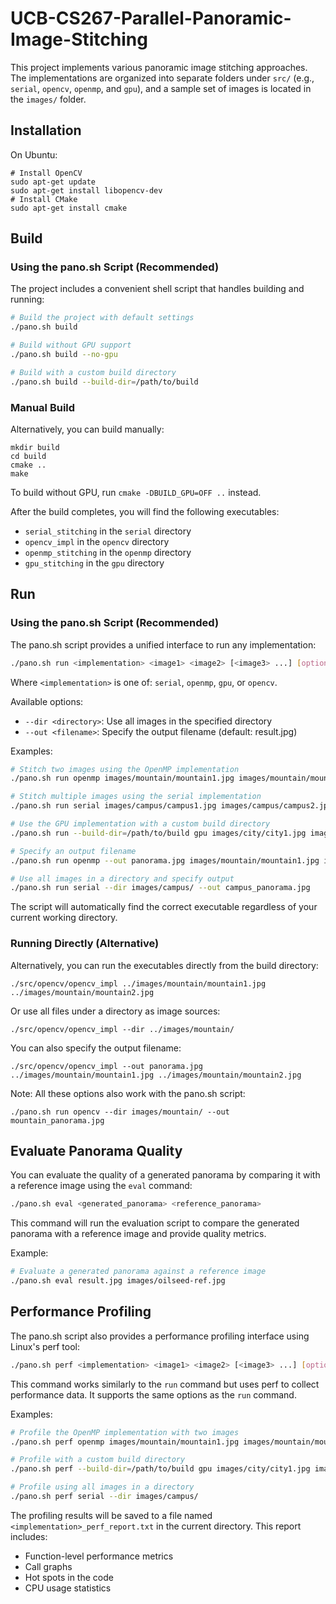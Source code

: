 # UCB-CS267-Parallel-Panoramic-Image-Stitching


This project implements various panoramic image stitching approaches. The implementations are organized into separate folders under `src/` (e.g., `serial`, `opencv`, `openmp`, and `gpu`), and a sample set of images is located in the `images/` folder.

## Installation

On Ubuntu:

```
# Install OpenCV
sudo apt-get update
sudo apt-get install libopencv-dev
# Install CMake
sudo apt-get install cmake
```


## Build

### Using the pano.sh Script (Recommended)

The project includes a convenient shell script that handles building and running:

```bash
# Build the project with default settings
./pano.sh build

# Build without GPU support
./pano.sh build --no-gpu

# Build with a custom build directory
./pano.sh build --build-dir=/path/to/build
```

### Manual Build

Alternatively, you can build manually:

```
mkdir build
cd build
cmake ..
make
```

To build without GPU, run `cmake -DBUILD_GPU=OFF ..` instead.

After the build completes, you will find the following executables:

- `serial_stitching` in the `serial` directory
- `opencv_impl` in the `opencv` directory
- `openmp_stitching` in the `openmp` directory
- `gpu_stitching` in the `gpu` directory

## Run

### Using the pano.sh Script (Recommended)

The pano.sh script provides a unified interface to run any implementation:

```bash
./pano.sh run <implementation> <image1> <image2> [<image3> ...] [options]
```

Where `<implementation>` is one of: `serial`, `openmp`, `gpu`, or `opencv`.

Available options:
- `--dir <directory>`: Use all images in the specified directory
- `--out <filename>`: Specify the output filename (default: result.jpg)

Examples:

```bash
# Stitch two images using the OpenMP implementation
./pano.sh run openmp images/mountain/mountain1.jpg images/mountain/mountain2.jpg

# Stitch multiple images using the serial implementation
./pano.sh run serial images/campus/campus1.jpg images/campus/campus2.jpg images/campus/campus3.jpg

# Use the GPU implementation with a custom build directory
./pano.sh run --build-dir=/path/to/build gpu images/city/city1.jpg images/city/city2.jpg

# Specify an output filename
./pano.sh run openmp --out panorama.jpg images/mountain/mountain1.jpg images/mountain/mountain2.jpg

# Use all images in a directory and specify output
./pano.sh run serial --dir images/campus/ --out campus_panorama.jpg
```

The script will automatically find the correct executable regardless of your current working directory.

### Running Directly (Alternative)

Alternatively, you can run the executables directly from the build directory:

```
./src/opencv/opencv_impl ../images/mountain/mountain1.jpg ../images/mountain/mountain2.jpg
```

Or use all files under a directory as image sources:

```
./src/opencv/opencv_impl --dir ../images/mountain/
```

You can also specify the output filename:

```
./src/opencv/opencv_impl --out panorama.jpg ../images/mountain/mountain1.jpg ../images/mountain/mountain2.jpg
```

Note: All these options also work with the pano.sh script:

```
./pano.sh run opencv --dir images/mountain/ --out mountain_panorama.jpg
```


## Evaluate Panorama Quality

You can evaluate the quality of a generated panorama by comparing it with a reference image using the `eval` command:

```bash
./pano.sh eval <generated_panorama> <reference_panorama>
```

This command will run the evaluation script to compare the generated panorama with a reference image and provide quality metrics.

Example:
```bash
# Evaluate a generated panorama against a reference image
./pano.sh eval result.jpg images/oilseed-ref.jpg
```

## Performance Profiling

The pano.sh script also provides a performance profiling interface using Linux's perf tool:

```bash
./pano.sh perf <implementation> <image1> <image2> [<image3> ...] [options]
```

This command works similarly to the `run` command but uses perf to collect performance data. It supports the same options as the `run` command.

Examples:

```bash
# Profile the OpenMP implementation with two images
./pano.sh perf openmp images/mountain/mountain1.jpg images/mountain/mountain2.jpg

# Profile with a custom build directory
./pano.sh perf --build-dir=/path/to/build gpu images/city/city1.jpg images/city/city2.jpg

# Profile using all images in a directory
./pano.sh perf serial --dir images/campus/
```

The profiling results will be saved to a file named `<implementation>_perf_report.txt` in the current directory. This report includes:
- Function-level performance metrics
- Call graphs
- Hot spots in the code
- CPU usage statistics
